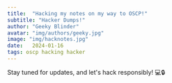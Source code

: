 ```yaml
---
title:  "Hacking my notes on my way to OSCP!"
subtitle: "Hacker Dumps!"
author: "Geeky Blinder"
avatar: "img/authors/geeky.jpg"
image: "img/hacknotes.jpg"
date:   2024-01-16
tags: oscp hacking hacker
---
```


Stay tuned for updates, and let's hack responsibly! 💻🔒